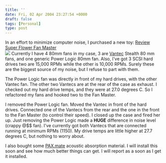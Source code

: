 ```yaml
---
title: ''
date: Fri, 02 Apr 2004 23:27:54 +0000
draft: false
tags: [Personal]
type: post
---
```


In an effort to minimize computer noise, I purchased a new toy: [Review](http://www.extremeoverclocking.com/reviews/cases/Super_Flower_Fan_Master_1.html) [Super Flower Fan Master](http://www.super-flower.com.tw/)  
![](http://www.super-flower.com.tw/fanmaster.jpg) Currently I have 4 80mm fans in my case, 3 are [Vantec](http://www.vantecusa.com) Stealth 80 mm fans, and one generic Power Logic 80mm fan. Also, I've got 3 SCSI hard drives two are 15,000 RPMs while the other is 10,000 RPMs. Surely these are the biggest source of my noise, but I refuse to part with them.

The Power Logic fan was directly in front of my hard drives, with the other Vantec fan. The other two Vantecs are at the rear of the case as exhaust. I checked out my hard drive temps, and they were at 27.0 degrees C. So I refactored my fans and hooked two to the Fan Master.

I removed the Power Logic fan. Moved the Vantec in front of the hard drives. Connected one of the Vantecs from the rear and the one in the front to the Fan Master (to control their speed). I closed up the case and fired her up. Just removing the Power Logic made a **HUGE** difference in noise level (crappy @$$ fan). I've currently got both Vantecs that are connected running at minimum RPMs (1150). My drive temps are little higher at 27.7 degrees C, but nothing to worry about.

I also bought some [PAX.mate](http://shop.store.yahoo.com/xoxide/sounabmat.html) acoustic absorption material. I will install this soon and see how much better things can get. I will report as a soon as I get it installed.